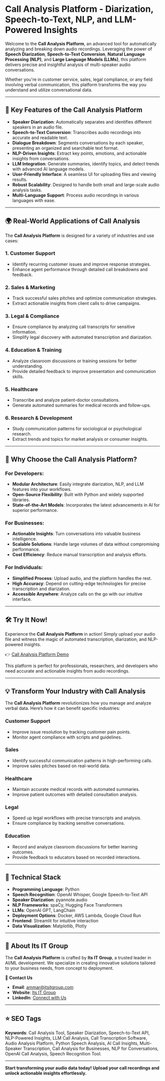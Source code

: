 # Call Analysis Platform - Diarization, Speech-to-Text, NLP, and LLM-Powered Insights

Welcome to the **Call Analysis Platform**, an advanced tool for automatically analyzing and breaking down audio recordings. Leveraging the power of **Speech Diarization**, **Speech-to-Text Conversion**, **Natural Language Processing (NLP)**, and **Large Language Models (LLMs)**, this platform delivers precise and insightful analysis of multi-speaker audio conversations.

Whether you're in customer service, sales, legal compliance, or any field involving verbal communication, this platform transforms the way you understand and utilize conversational data.

---

## 🚀 Key Features of the Call Analysis Platform

- **Speaker Diarization**: Automatically separates and identifies different speakers in an audio file.
- **Speech-to-Text Conversion**: Transcribes audio recordings into accurate and readable text.
- **Dialogue Breakdown**: Segments conversations by each speaker, presenting an organized and searchable text format.
- **NLP-Driven Insights**: Extract key points, emotions, and actionable insights from conversations.
- **LLM Integration**: Generate summaries, identify topics, and detect trends with advanced AI language models.
- **User-Friendly Interface**: A seamless UI for uploading files and viewing results.
- **Robust Scalability**: Designed to handle both small and large-scale audio analysis tasks.
- **Multi-Language Support**: Process audio recordings in various languages with ease.

---

## 🌍 Real-World Applications of Call Analysis

The **Call Analysis Platform** is designed for a variety of industries and use cases:

### **1. Customer Support**
- Identify recurring customer issues and improve response strategies.
- Enhance agent performance through detailed call breakdowns and feedback.

### **2. Sales & Marketing**
- Track successful sales pitches and optimize communication strategies.
- Extract actionable insights from client calls to drive campaigns.

### **3. Legal & Compliance**
- Ensure compliance by analyzing call transcripts for sensitive information.
- Simplify legal discovery with automated transcription and diarization.

### **4. Education & Training**
- Analyze classroom discussions or training sessions for better understanding.
- Provide detailed feedback to improve presentation and communication skills.

### **5. Healthcare**
- Transcribe and analyze patient-doctor consultations.
- Generate automated summaries for medical records and follow-ups.

### **6. Research & Development**
- Study communication patterns for sociological or psychological research.
- Extract trends and topics for market analysis or consumer insights.

---

## 🌟 Why Choose the Call Analysis Platform?

### **For Developers:**
- **Modular Architecture**: Easily integrate diarization, NLP, and LLM features into your workflows.
- **Open-Source Flexibility**: Built with Python and widely supported libraries.
- **State-of-the-Art Models**: Incorporates the latest advancements in AI for superior performance.

### **For Businesses:**
- **Actionable Insights**: Turn conversations into valuable business intelligence.
- **Scalable Solutions**: Handle large volumes of data without compromising performance.
- **Cost Efficiency**: Reduce manual transcription and analysis efforts.

### **For Individuals:**
- **Simplified Process**: Upload audio, and the platform handles the rest.
- **High Accuracy**: Depend on cutting-edge technologies for precise transcription and diarization.
- **Accessible Anywhere**: Analyze calls on the go with our intuitive interface.

---

## 🛠 Try It Now!

Experience the **Call Analysis Platform** in action! Simply upload your audio file and witness the magic of automated transcription, diarization, and NLP-powered insights.

👉 [Call Analysis Platform Demo](https://itsitgroup-call-analysis.streamlit.app/)

This platform is perfect for professionals, researchers, and developers who need accurate and actionable insights from audio recordings.

---

## 💡 Transform Your Industry with Call Analysis

The **Call Analysis Platform** revolutionizes how you manage and analyze verbal data. Here’s how it can benefit specific industries:

### **Customer Support**
- Improve issue resolution by tracking customer pain points.
- Monitor agent compliance with scripts and guidelines.

### **Sales**
- Identify successful communication patterns in high-performing calls.
- Improve sales pitches based on real-world data.

### **Healthcare**
- Maintain accurate medical records with automated summaries.
- Improve patient outcomes with detailed consultation analysis.

### **Legal**
- Speed up legal workflows with precise transcripts and analysis.
- Ensure compliance by tracking sensitive conversations.

### **Education**
- Record and analyze classroom discussions for better learning outcomes.
- Provide feedback to educators based on recorded interactions.

---

## 🌟 Technical Stack

- **Programming Language**: Python
- **Speech Recognition**: OpenAI Whisper, Google Speech-to-Text API
- **Speaker Diarization**: pyannote.audio
- **NLP Frameworks**: spaCy, Hugging Face Transformers
- **LLMs**: OpenAI GPT, LangChain
- **Deployment Options**: Docker, AWS Lambda, Google Cloud Run
- **Frontend**: Streamlit for intuitive interaction
- **Data Visualization**: Matplotlib, Plotly

---

## 🤝 About Its IT Group

The **Call Analysis Platform** is crafted by **Its IT Group**, a trusted leader in AI/ML development. We specialize in creating innovative solutions tailored to your business needs, from concept to deployment.

📧 **Contact Us**
- **Email**: [ammar@itsitgroup.com](mailto:ammar@itsitgroup.com)
- **Website**: [Its IT Group](https://github.com/itsitgroup)
- **LinkedIn**: [Connect with Us](https://linkedin.com/company/its-it-group)

---

## ⭐ SEO Tags

**Keywords**: Call Analysis Tool, Speaker Diarization, Speech-to-Text API, NLP-Powered Insights, LLM Call Analysis, Call Transcription Software, Audio Analysis Platform, Python Speech Analysis, AI Call Insights, Multi-Speaker Transcription, Call Analysis for Businesses, NLP for Conversations, OpenAI Call Analysis, Speech Recognition Tool.

---

**Start transforming your audio data today! Upload your call recordings and unlock actionable insights effortlessly.**
